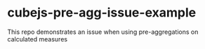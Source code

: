 # cubejs-pre-agg-issue-example
This repo demonstrates an issue when using pre-aggregations on calculated measures
